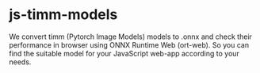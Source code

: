 # js-timm-models
We convert timm (Pytorch Image Models) models to .onnx and check their performance in browser using ONNX Runtime Web (ort-web). So you can find the suitable model for your JavaScript web-app according to your needs.
